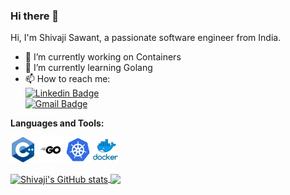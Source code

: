 
### Hi there 👋
Hi, I'm Shivaji Sawant, a passionate software engineer from India.

- 🔭 I’m currently working on Containers
- 🌱 I’m currently learning Golang
- 📫 How to reach me: <br>
  [![Linkedin Badge](https://img.shields.io/badge/-ShivajiSawant-blue?style=flat-square&logo=Linkedin&logoColor=white&link=https://www.linkedin.com/in/jayraj-roshan/)](https://www.linkedin.com/in/shivaji-sawant-17041997/) <br>
  [![Gmail Badge](https://img.shields.io/badge/-sawantshivaji1997@gmail.com-d14836?style=flat-square&logo=Gmail&logoColor=white&link=mailto:sawantshivaji1997@gmail.com)](mailto:sawantshivaji1997@gmail.com)
  
<!--
**sawantshivaji1997/sawantshivaji1997** is a ✨ _special_ ✨ repository because its `README.md` (this file) appears on your GitHub profile.

Here are some ideas to get you started:


- 👯 I’m looking to collaborate on ...
- 🤔 I’m looking for help with ...
- 💬 Ask me about ...
- 📫 How to reach me: ...
- 😄 Pronouns: ...
- ⚡ Fun fact: ...
-->

**Languages and Tools:**  

<code><img height="40" src="https://raw.githubusercontent.com/github/explore/80688e429a7d4ef2fca1e82350fe8e3517d3494d/topics/cpp/cpp.png"></code>
<code><img height="40" src="https://raw.githubusercontent.com/github/explore/80688e429a7d4ef2fca1e82350fe8e3517d3494d/topics/go/go.png"></code>
<code><img height="40" src="https://raw.githubusercontent.com/github/explore/80688e429a7d4ef2fca1e82350fe8e3517d3494d/topics/kubernetes/kubernetes.png"></code>
<code><img height="40" src="https://raw.githubusercontent.com/github/explore/80688e429a7d4ef2fca1e82350fe8e3517d3494d/topics/docker/docker.png"></code>

<a href="https://github.com/anuraghazra/github-readme-stats">
  <img align="center" src="https://github-readme-stats.anuraghazra1.vercel.app/api?username=sawantshivaji1997&show_icons=true&include_all_commits=true&theme=prussian" alt="Shivaji's GitHub stats" />
</a>

<a href="https://github.com/anuraghazra/github-readme-stats">
  <img align="center" src="https://github-readme-stats.vercel.app/api/top-langs/?username=sawantshivaji1997&layout=compact&theme=prussian" />
</a>

 <!--
<br />
<br />
<br />

<div align="center">
<a href="https://github.com/piyushsuthar/github-readme-quotes">
  <img align="center" src="https://quotes-github-readme.vercel.app/api" />
</a>
</div>
-->

